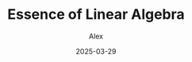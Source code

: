 ---
layout: post
title:  "Essence of Linear Algebra"
date:   2025-03-29
author: Alex
tag: [academia]
---